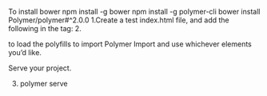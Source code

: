To install bower
npm install -g bower
npm install -g polymer-cli
bower install Polymer/polymer#^2.0.0
1.Create a test index.html file, and add the following in the <head> tag:
2.
<script src="/bower_components/webcomponentsjs/webcomponents-loader.js"></script> to load the polyfills
<link rel="import" href="/bower_components/polymer/polymer.html"> to import Polymer
Import and use whichever elements you’d like.

Serve your project.

3. polymer serve